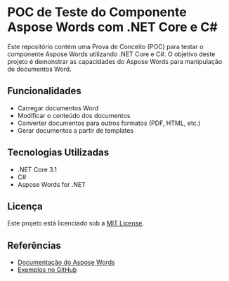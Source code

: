 # POC de Teste do Componente Aspose Words com .NET Core e C#

Este repositório contém uma Prova de Conceito (POC) para testar o componente Aspose Words utilizando .NET Core e C#. O objetivo deste projeto é demonstrar as capacidades do Aspose Words para manipulação de documentos Word.

## Funcionalidades

- Carregar documentos Word
- Modificar o conteúdo dos documentos
- Converter documentos para outros formatos (PDF, HTML, etc.)
- Gerar documentos a partir de templates

## Tecnologias Utilizadas

- .NET Core 3.1
- C#
- Aspose Words for .NET

## Licença
Este projeto está licenciado sob a [MIT License](LICENSE).

## Referências
- [Documentação do Aspose Words](https://docs.aspose.com/words/net/)
- [Exemplos no GitHub](https://github.com/aspose-words/Aspose.Words-for-.NET)
